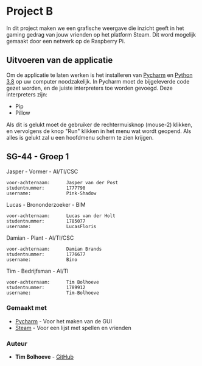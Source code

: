 # Project B
In dit project maken we een grafische weergave die inzicht geeft in het gaming gedrag van jouw vrienden op het 
platform Steam. Dit word mogelijk gemaakt door een netwerk op de Raspberry Pi.

## Uitvoeren van de applicatie

Om de applicatie te laten werken is het installeren van [Pycharm](https://download.jetbrains.com/python/pycharm-professional-2020.2.1.exe) en [Python 3.8](https://www.python.org/ftp/python/3.8.6/python-3.8.6-amd64.exe) op uw computer noodzakelijk.
In Pycharm moet de bijgeleverde code gezet worden, en de juiste interpreters toe worden gevoegd.
Deze interpreters zijn:
* Pip
* Pillow

Als dit is gelukt moet de gebruiker de rechtermuisknop (mouse-2) klikken, en vervolgens de knop "Run" klikken in het menu wat wordt geopend.
Als alles is gelukt zal u een hoofdmenu scherm te zien krijgen.

## SG-44 - Groep 1

Jasper - Vormer - AI/TI/CSC
```
voor-achternaam:      Jasper van der Post
studentnummer:        1777790
username:             Pink-Shadow
```

Lucas - Brononderzoeker - BIM
```
voor-achternaam:      Lucas van der Holt
studentnummer:        1785077
username:             LucasFloris
```

Damian - Plant - AI/TI/CSC
```
voor-achternaam:      Damian Brands
studentnummer:        1776677
username:             Bino
```

Tim - Bedrijfsman - AI/TI
```
voor-achternaam:      Tim Bolhoeve
studentnummer:        1789912
username:             Tim-Bolhoeve
```

### Gemaakt met

* [Pycharm](https://www.jetbrains.com/pycharm/) - Voor het maken van de GUI
* [Steam](https://store.steampowered.com/) - Voor een lijst met spellen en vrienden

### Auteur

* **Tim Bolhoeve** - [GitHub](https://github.com/Tim-Bolhoeve)
